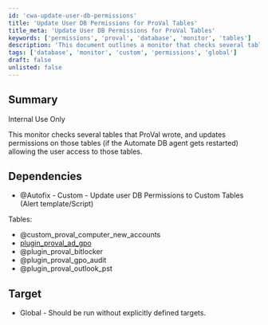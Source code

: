 ```yaml
---
id: 'cwa-update-user-db-permissions'
title: 'Update User DB Permissions for ProVal Tables'
title_meta: 'Update User DB Permissions for ProVal Tables'
keywords: ['permissions', 'proval', 'database', 'monitor', 'tables']
description: 'This document outlines a monitor that checks several tables created by ProVal and updates permissions on those tables if the Automate DB agent is restarted, ensuring user access to necessary data.'
tags: ['database', 'monitor', 'custom', 'permissions', 'global']
draft: false
unlisted: false
---
```

## Summary

Internal Use Only

This monitor checks several tables that ProVal wrote, and updates permissions on those tables (if the Automate DB agent gets restarted) allowing the user access to those tables.

## Dependencies

- @Autofix - Custom - Update user DB Permissions to Custom Tables (Alert template/Script)

Tables:
- @custom_proval_computer_new_accounts
- [plugin_proval_ad_gpo](https://proval.itglue.com/DOC-5078775-7948720) 
- @plugin_proval_bitlocker
- @plugin_proval_gpo_audit
- @plugin_proval_outlook_pst

## Target

- Global - Should be run without explicitly defined targets.




